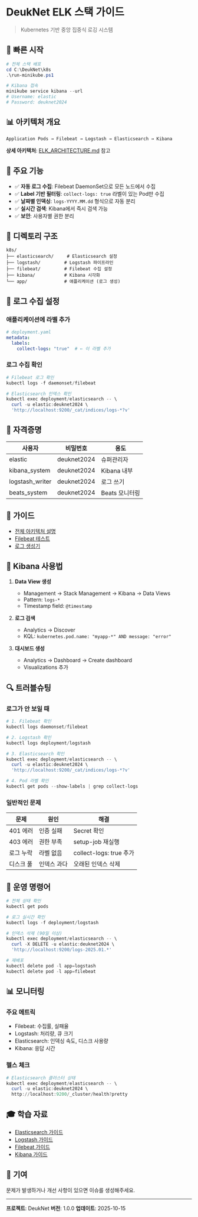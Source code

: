 # DeukNet ELK 스택 가이드

> Kubernetes 기반 중앙 집중식 로깅 시스템

## 🚀 빠른 시작

```powershell
# 전체 스택 배포
cd C:\DeukNet\k8s
.\run-minikube.ps1

# Kibana 접속
minikube service kibana --url
# Username: elastic
# Password: deuknet2024
```

## 📊 아키텍처 개요

```
Application Pods → Filebeat → Logstash → Elasticsearch → Kibana
```

**상세 아키텍처**: [ELK_ARCHITECTURE.md](./ELK_ARCHITECTURE.md) 참고

## 🎯 주요 기능

- ✅ **자동 로그 수집**: Filebeat DaemonSet으로 모든 노드에서 수집
- ✅ **Label 기반 필터링**: `collect-logs: true` 라벨이 있는 Pod만 수집
- ✅ **날짜별 인덱싱**: `logs-YYYY.MM.dd` 형식으로 자동 분리
- ✅ **실시간 검색**: Kibana에서 즉시 검색 가능
- ✅ **보안**: 사용자별 권한 분리

## 📁 디렉토리 구조

```
k8s/
├── elasticsearch/     # Elasticsearch 설정
├── logstash/         # Logstash 파이프라인
├── filebeat/         # Filebeat 수집 설정
├── kibana/           # Kibana 시각화
└── app/              # 애플리케이션 (로그 생성)
```

## 🔧 로그 수집 설정

### 애플리케이션에 라벨 추가

```yaml
# deployment.yaml
metadata:
  labels:
    collect-logs: "true"  # ← 이 라벨 추가
```

### 로그 수집 확인

```powershell
# Filebeat 로그 확인
kubectl logs -f daemonset/filebeat

# Elasticsearch 인덱스 확인
kubectl exec deployment/elasticsearch -- \
  curl -u elastic:deuknet2024 \
  'http://localhost:9200/_cat/indices/logs-*?v'
```

## 🔐 자격증명

| 사용자 | 비밀번호 | 용도 |
|--------|----------|------|
| elastic | deuknet2024 | 슈퍼관리자 |
| kibana_system | deuknet2024 | Kibana 내부 |
| logstash_writer | deuknet2024 | 로그 쓰기 |
| beats_system | deuknet2024 | Beats 모니터링 |

## 📖 가이드

- [전체 아키텍처 설명](./ELK_ARCHITECTURE.md)
- [Filebeat 테스트](./test-filebeat.ps1)
- [로그 생성기](./test-log-generator.yaml)

## 🎨 Kibana 사용법

1. **Data View 생성**
   - Management → Stack Management → Kibana → Data Views
   - Pattern: `logs-*`
   - Timestamp field: `@timestamp`

2. **로그 검색**
   - Analytics → Discover
   - KQL: `kubernetes.pod.name: "myapp-*" AND message: "error"`

3. **대시보드 생성**
   - Analytics → Dashboard → Create dashboard
   - Visualizations 추가

## 🔍 트러블슈팅

### 로그가 안 보일 때

```powershell
# 1. Filebeat 확인
kubectl logs daemonset/filebeat

# 2. Logstash 확인
kubectl logs deployment/logstash

# 3. Elasticsearch 확인
kubectl exec deployment/elasticsearch -- \
  curl -u elastic:deuknet2024 \
  'http://localhost:9200/_cat/indices/logs-*?v'

# 4. Pod 라벨 확인
kubectl get pods --show-labels | grep collect-logs
```

### 일반적인 문제

| 문제 | 원인 | 해결 |
|------|------|------|
| 401 에러 | 인증 실패 | Secret 확인 |
| 403 에러 | 권한 부족 | setup-job 재실행 |
| 로그 누락 | 라벨 없음 | collect-logs: true 추가 |
| 디스크 풀 | 인덱스 과다 | 오래된 인덱스 삭제 |

## 🚀 운영 명령어

```powershell
# 전체 상태 확인
kubectl get pods

# 로그 실시간 확인
kubectl logs -f deployment/logstash

# 인덱스 삭제 (90일 이상)
kubectl exec deployment/elasticsearch -- \
  curl -X DELETE -u elastic:deuknet2024 \
  'http://localhost:9200/logs-2025.01.*'

# 재배포
kubectl delete pod -l app=logstash
kubectl delete pod -l app=filebeat
```

## 📊 모니터링

### 주요 메트릭

- Filebeat: 수집률, 실패율
- Logstash: 처리량, 큐 크기
- Elasticsearch: 인덱싱 속도, 디스크 사용량
- Kibana: 응답 시간

### 헬스 체크

```powershell
# Elasticsearch 클러스터 상태
kubectl exec deployment/elasticsearch -- \
  curl -u elastic:deuknet2024 \
  http://localhost:9200/_cluster/health?pretty
```

## 🎓 학습 자료

- [Elasticsearch 가이드](https://www.elastic.co/guide/en/elasticsearch/)
- [Logstash 가이드](https://www.elastic.co/guide/en/logstash/)
- [Filebeat 가이드](https://www.elastic.co/guide/en/beats/filebeat/)
- [Kibana 가이드](https://www.elastic.co/guide/en/kibana/)

## 🤝 기여

문제가 발생하거나 개선 사항이 있으면 이슈를 생성해주세요.

---

**프로젝트**: DeukNet
**버전**: 1.0.0
**업데이트**: 2025-10-15
